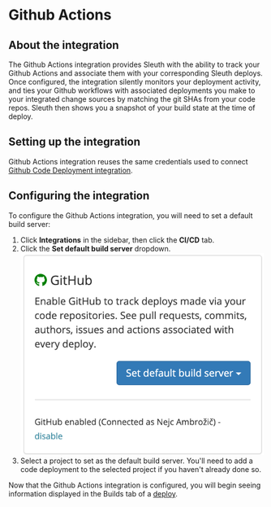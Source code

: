 # Github Actions

## About the integration

The Github Actions integration provides Sleuth with the ability to track your Github Actions and associate them with your corresponding Sleuth deploys. Once configured, the integration silently monitors your deployment activity, and ties your Github workflows with associated deployments you make to your integrated change sources by matching the git SHAs from your code repos. Sleuth then shows you a snapshot of your build state at the time of deploy. 

## Setting up the integration

Github Actions integration reuses the same credentials used to connect [Github Code Deployment integration](../code-deployment/github.md).

## Configuring the integration

To configure the Github Actions integration, you will need to set a default build server: 

1. Click **Integrations** in the sidebar, then click the **CI/CD** tab. 
2. Click the **Set default build server** dropdown. \
    ![](../../.gitbook/assets/screenshot-2021-05-25-at-10.06.50.png) 
3. Select a project to set as the default build server. You'll need to add a code deployment to the selected project if you haven't already done so. 

Now that the Github Actions integration is configured, you will begin seeing information displayed in the Builds tab of a [deploy](../../modeling-your-deployments/deploy-cards.md).
